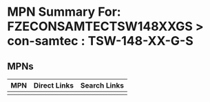 



# MPN Summary For: FZECONSAMTECTSW148XXGS > con-samtec : TSW-148-XX-G-S

## MPNs
  

|MPN|Direct Links|Search Links|
| :--- | :--- | :--- |
||||
